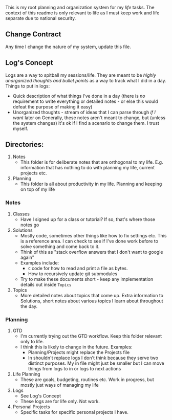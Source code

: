 This is my root planning and organization system for my _life_ tasks. The context of this readme is only relevant to life as I must keep work and life separate due to national security.

## Change Contract
Any time I change the nature of my system, update this file.

## Log's Concept
Logs are a way to spitball my sessions/life. They are meant to be _highly unorganized thoughts and bullet points_ as a way to track what I did in a day. Things to put in logs:
- Quick description of what things I've done in a day (there is _no_ requirement to write everything or detailed notes - or else this would defeat the purpose of making it easy)
- Unorganized thoughts - stream of ideas that I can parse through _if I want_ later on
Generally, these notes aren't meant to change, but (unless the system changes) it's ok if I find a scenario to change them. I trust myself.

## Directories:
1. Notes
	- This folder is for deliberate notes that are orthogonal to my life. E.g. information that has nothing to do with planning my life, current projects etc.
2. Planning
	- This folder is all about productivity in my life. Planning and keeping on top of my life

### Notes
1. Classes
	- Have I signed up for a class or tutorial? If so, that's where those notes go
2. Solutions
	- Mostly code, sometimes other things like how to fix settings etc. This is a reference area. I can check to see if I've done work before to solve something and come back to it.
	- Think of this as "stack overflow answers that I don't want to google again"
	 - Examples include: 
		 - `C` code for how to read and print a file as bytes.
		 - How to recursively update git submodules
	- Try to make these documents short - keep any implementation details out inside `Topics`
1. Topics
	- More detailed notes about topics that come up. Extra information to Solutions, short notes about various topics I learn about throughout the day.

### Planning
1. GTD 
	- I'm currently trying out the GTD workflow. Keep this folder relevant only to life.
	 - I think this is likely to change in the future. Examples:
		 - Planning/Projects might replace the Projects file
		 - In shouldn't replace logs I don't think because they serve two distinct purposes. My in file might just be smaller but I can move things from logs to in or logs to next actions
1. Life Planning
	- These are goals, budgeting, routines etc. Work in progress, but mostly just ways of managing my life
2. Logs
	- See Log's Concept
	- These logs are for life only. Not work.
3. Personal Projects
	- Specific tasks for specific personal projects I have.